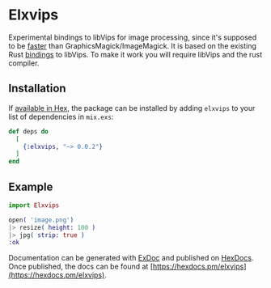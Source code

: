# Elxvips

Experimental bindings to libVips for image processing, since it's supposed to be [faster](https://github.com/libvips/libvips/wiki/Speed-and-memory-use) than GraphicsMagick/ImageMagick. It is based on the existing Rust [bindings](https://github.com/augustocdias/libvips-rust-bindings) to libVips. To make it work you will require libVips and the rust compiler.

## Installation

If [available in Hex](https://hex.pm/packages/elxvips), the package can be installed
by adding `elxvips` to your list of dependencies in `mix.exs`:

```elixir
def deps do
  [
    {:elxvips, "~> 0.0.2"}
  ]
end
```

## Example

```elixir
import Elxvips

open( 'image.png')
|> resize( height: 100 )
|> jpg( strip: true )
:ok
```

Documentation can be generated with [ExDoc](https://github.com/elixir-lang/ex_doc)
and published on [HexDocs](https://hexdocs.pm). Once published, the docs can
be found at [https://hexdocs.pm/elxvips](https://hexdocs.pm/elxvips).

